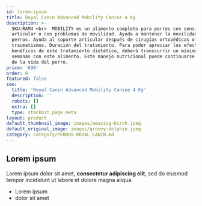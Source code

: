 ```yaml
---
id: lorem-ipsum
title: Royal Canin Advanced Mobility Canine 4 Kg
description: >-
  SKU:RAM4 <br>  MOBILITY es un alimento completo para perros con sensibilidad
  articular o con problemas de movilidad. Ayuda a mantener la movilidad en
  perros. Ayuda al soporte articular después de cirugías ortopédicas o de
  traumatismos. Duración del tratamiento. Para poder apreciar los efectos
  benéficos de este tratamiento dietético, deberá transcurrir un mínimo de 6-8
  semanas con este alimento. Este manejo nutricional puede continuarse el resto
  de la vida del perro.
price: '690'
order: 0
featured: false
seo:
  title: 'Royal Canin Advanced Mobility Canine 4 Kg'
  description: ''
  robots: []
  extra: []
  type: stackbit_page_meta
layout: product
default_thumbnail_image: images/amazing-birch.jpeg
default_original_image: images/groovy-dolphin.jpeg
category: category/PERROS-ROYAL-CANIN.md
---
```

## Lorem ipsum

Lorem ipsum dolor sit amet, **consectetur adipiscing elit**, sed do eiusmod tempor incididunt ut labore et dolore magna aliqua.

- Lorem ipsum
- dolor sit amet